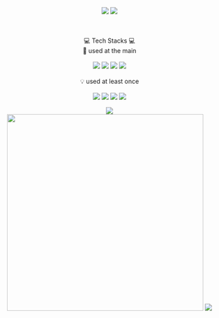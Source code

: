<div align="center">
   
  <img src="https://capsule-render.vercel.app/api?type=waving&color=auto&height=350&section=header&text=Welcome&desc=Sejun's%20GitHub%20Profile&descAlign=60&fontSize=80" />
  
  <img src="https://hits.seeyoufarm.com/api/count/incr/badge.svg?url=https%3A%2F%2Fgithub.com%2Fasjjun&count_bg=%23000000&title_bg=%23000000&icon=github.svg&icon_color=%23E7E7E7&title=GitHub+Hits&edge_flat=false"/>

  <br><br>
  💻 Tech Stacks 💻
  <br>💪 used at the main<br><br>
  <img src="https://img.shields.io/badge/Python-3776AB?style=flat-square&logo=Python&logoColor=white"/>
  <img src="https://img.shields.io/badge/Python-3776AB?style=flat-square&logo=Python&logoColor=white"/>
  <img src="https://img.shields.io/badge/Python-3776AB?style=flat-square&logo=Python&logoColor=white"/>
  <img src="https://img.shields.io/badge/Python-3776AB?style=flat-square&logo=Python&logoColor=white"/>
  <br><br>💡 used at least once<br><br>
  <img src="https://img.shields.io/badge/Python-3776AB?style=flat-square&logo=Python&logoColor=white"/>
  <img src="https://img.shields.io/badge/Python-3776AB?style=flat-square&logo=Python&logoColor=white"/>
  <img src="https://img.shields.io/badge/Python-3776AB?style=flat-square&logo=Python&logoColor=white"/>
  <img src="https://img.shields.io/badge/Python-3776AB?style=flat-square&logo=Python&logoColor=white"/>
  
<img src="http://mazassumnida.wtf/api/v2/generate_badge?boj=asjjun"/><br>
<img width='450px' src="https://github-readme-stats.vercel.app/api?username=asjjun&hide_border=true&show_icons=true&count_private=true&include_all_commits=true"/>
<img src="https://github-readme-stats.vercel.app/api/top-langs/?username=asjjun&hide_border=true&layout=compact"/>
  
</div>
